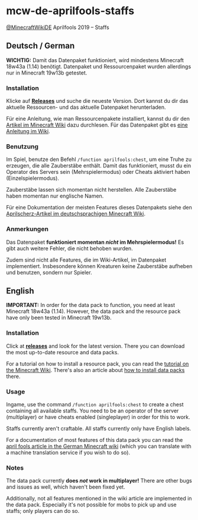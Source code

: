 # mcw-de-aprilfools-staffs
[@MinecraftWikiDE](https://twitter.com/MinecraftWikiDE) Aprilfools 2019 – Staffs

## Deutsch / German

**WICHTIG:** Damit das Datenpaket funktioniert, wird mindestens Minecraft 18w43a (1.14) benötigt. Datenpaket und Ressourcenpaket wurden allerdings nur in Minecraft 19w13b getestet.

### Installation

Klicke auf **[Releases](https://github.com/violine1101/mcw-de-aprilfools-staffs/releases)** und suche die neueste Version. Dort kannst du dir das aktuelle Ressourcen- und das aktuelle Datenpaket herunterladen.

Für eine Anleitung, wie man Ressourcenpakete installiert, kannst du dir den [Artikel im Minecraft Wiki](https://minecraft-de.gamepedia.com/Ressourcenpaket#Installation_und_Deinstallation) dazu durchlesen. Für das Datenpaket gibt es [eine Anleitung im Wiki](https://minecraft-de.gamepedia.com/Datenpaket#Installation_und_Deinstallation).

### Benutzung

Im Spiel, benutze den Befehl `/function aprilfools:chest`, um eine Truhe zu erzeugen, die alle Zauberstäbe enthält. Damit das funktioniert, musst du ein Operator des Servers sein (Mehrspielermodus) oder Cheats aktiviert haben (Einzelspielermodus).

Zauberstäbe lassen sich momentan nicht herstellen. Alle Zauberstäbe haben momentan nur englische Namen.

Für eine Dokumentation der meisten Features dieses Datenpakets siehe den [Aprilscherz-Artikel im deutschsprachigen Minecraft Wiki](https://minecraft-de.gamepedia.com/Minecraft_Wiki:Aprilscherze/Zauberstab).

### Anmerkungen

Das Datenpaket **funktioniert momentan _nicht_ im Mehrspielermodus!** Es gibt auch weitere Fehler, die nicht behoben wurden.

Zudem sind nicht alle Features, die im Wiki-Artikel, im Datenpaket implementiert. Insbesondere können Kreaturen keine Zauberstäbe aufheben und benutzen, sondern nur Spieler.

## English

**IMPORTANT:** In order for the data pack to function, you need at least Minecraft 18w43a (1.14). However, the data pack and the resource pack have only been tested in Minecraft 19w13b.

### Installation

Click at **[releases](https://github.com/violine1101/mcw-de-aprilfools-staffs/releases)** and look for the latest version. There you can download the most up-to-date resource and data packs.

For a tutorial on how to install a resource pack, you can read the [tutorial on the Minecraft Wiki](https://minecraft.gamepedia.com/Tutorials/Loading_a_resource_pack). There's also an article about [how to install data packs](https://minecraft.gamepedia.com/Tutorials/Installing_a_data_pack) there.

### Usage

Ingame, use the command `/function aprilfools:chest` to create a chest containing all available staffs. You need to be an operator of the server (multiplayer) or have cheats enabled (singleplayer) in order for this to work.

Staffs currently aren't craftable. All staffs currently only have English labels.

For a documentation of most features of this data pack you can read the [april fools article in the German Minecraft wiki](https://minecraft-de.gamepedia.com/Minecraft_Wiki:Aprilscherze/Zauberstab) (which you can translate with a machine translation service if you wish to do so).

### Notes

The data pack currently **does _not_ work in multiplayer!** There are other bugs and issues as well, which haven't been fixed yet.

Additionally, not all features mentioned in the wiki article are implemented in the data pack. Especially it's not possible for mobs to pick up and use staffs; only players can do so.
